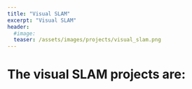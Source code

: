 ```yaml
---
title: "Visual SLAM"
excerpt: "Visual SLAM"
header:
  #image: 
  teaser: /assets/images/projects/visual_slam.png
---
```


# The visual SLAM projects are: